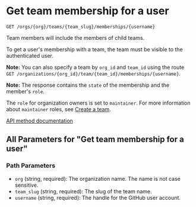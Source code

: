 # Get team membership for a user

`GET /orgs/{org}/teams/{team_slug}/memberships/{username}`

Team members will include the members of child teams.

To get a user's membership with a team, the team must be visible to the authenticated user.

**Note:** You can also specify a team by `org_id` and `team_id` using the route `GET /organizations/{org_id}/team/{team_id}/memberships/{username}`.

**Note:**
The response contains the `state` of the membership and the member's `role`.

The `role` for organization owners is set to `maintainer`. For more information about `maintainer` roles, see [Create a team](https://docs.github.com/rest/teams/teams#create-a-team).

[API method documentation](https://docs.github.com/rest/teams/members#get-team-membership-for-a-user)

## All Parameters for "Get team membership for a user"

### Path Parameters

- `org` (string, required): The organization name. The name is not case sensitive.
- `team_slug` (string, required): The slug of the team name.
- `username` (string, required): The handle for the GitHub user account.